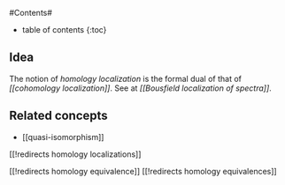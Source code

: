 
#Contents#
* table of contents
{:toc}

## Idea

The notion of _homology localization_ is the formal dual of that of _[[cohomology localization]]_. See at _[[Bousfield localization of spectra]]_.

## Related concepts

* [[quasi-isomorphism]]

[[!redirects homology localizations]]


[[!redirects homology equivalence]]
[[!redirects homology equivalences]]